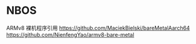 # NBOS

ARMv8 裸机程序引用
https://github.com/MaciekBielski/bareMetalAarch64
https://github.com/NienfengYao/armv8-bare-metal

